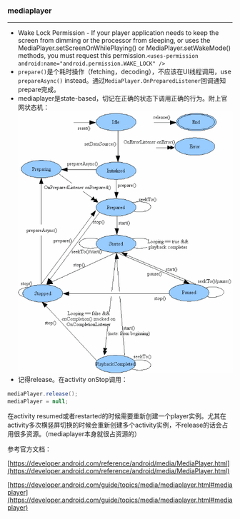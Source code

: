 ### mediaplayer
----

* Wake Lock Permission - If your player application needs to keep the screen from dimming or the processor from sleeping, or uses the MediaPlayer.setScreenOnWhilePlaying() or MediaPlayer.setWakeMode() methods, you must request this permission.`<uses-permission android:name="android.permission.WAKE_LOCK" />`
* `prepare()`是个耗时操作（fetching，decoding），不应该在UI线程调用，use `prepareAsync()` instead。通过`MediaPlayer.OnPreparedListener`回调通知prepare完成。
* mediaplayer是state-based，切记在正确的状态下调用正确的行为。附上官网状态机：
![](./mediaplayer_state_diagram.gif)
* 记得release。在activity onStop调用：
```java
mediaPlayer.release();
mediaPlayer = null;
```
在activity resumed或者restarted的时候需要重新创建一个player实例。尤其在activity多次横竖屏切换的时候会重新创建多个activity实例，不release的话会占用很多资源。（mediaplayer本身就很占资源的）


参考官方文档：

[https://developer.android.com/reference/android/media/MediaPlayer.html](https://developer.android.com/reference/android/media/MediaPlayer.html)

[https://developer.android.com/guide/topics/media/mediaplayer.html#mediaplayer](https://developer.android.com/guide/topics/media/mediaplayer.html#mediaplayer)